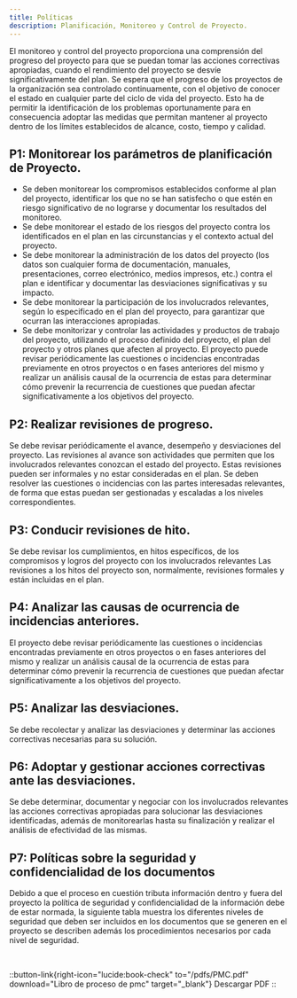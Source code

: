 ```yaml
---
title: Políticas
description: Planificación, Monitoreo y Control de Proyecto.
---
```


El monitoreo y control del proyecto proporciona una comprensión del progreso del proyecto para que se puedan tomar las acciones correctivas apropiadas, cuando el rendimiento del proyecto se desvíe significativamente del plan. Se espera que el progreso de los proyectos de la organización sea controlado continuamente, con el objetivo de conocer el estado en cualquier parte del ciclo de vida del proyecto. Esto ha de permitir la identificación de los problemas oportunamente para en consecuencia adoptar las medidas que permitan mantener al proyecto dentro de los límites establecidos de alcance, costo, tiempo y calidad.

## P1: Monitorear los parámetros de planificación de Proyecto.
- Se deben monitorear los compromisos establecidos conforme al plan del proyecto, identificar los que no se han satisfecho o que estén en riesgo significativo de no lograrse y documentar los resultados del monitoreo.
- Se debe monitorear el estado de los riesgos del proyecto contra los identificados en el plan en las circunstancias y el contexto actual del proyecto.
- Se debe monitorear la administración de los datos del proyecto (los datos son cualquier forma de documentación, manuales, presentaciones, correo electrónico, medios impresos, etc.) contra el plan e identificar y documentar las desviaciones significativas y su impacto.
- Se debe monitorear la participación de los involucrados relevantes, según lo especificado en el plan del proyecto, para garantizar que ocurran las interacciones apropiadas.
- Se debe monitorizar y controlar las actividades y productos de trabajo del proyecto, utilizando el proceso definido del proyecto, el plan del proyecto y otros planes que afecten al proyecto. El proyecto puede revisar periódicamente las cuestiones o incidencias encontradas previamente en otros proyectos o en fases anteriores del mismo y realizar un análisis causal de la ocurrencia de estas para determinar cómo prevenir la recurrencia de cuestiones que puedan afectar significativamente a los objetivos del proyecto.
## P2: Realizar revisiones de progreso.
Se debe revisar periódicamente el avance, desempeño y desviaciones del proyecto. Las revisiones al avance son actividades que permiten que los involucrados relevantes conozcan el estado del proyecto. Estas revisiones pueden ser informales y no estar consideradas en el plan.  Se deben resolver las cuestiones o incidencias con las partes interesadas relevantes, de forma que estas puedan ser gestionadas y escaladas a los niveles correspondientes.
## P3: Conducir revisiones de hito.
Se debe revisar los cumplimientos, en hitos específicos, de los compromisos y logros del proyecto con los involucrados relevantes Las revisiones a los hitos del proyecto son, normalmente, revisiones formales y están incluidas en el plan.
## P4: Analizar las causas de ocurrencia de incidencias anteriores.
El proyecto debe revisar periódicamente las cuestiones o incidencias encontradas previamente en otros proyectos o en fases anteriores del mismo y realizar un análisis causal de la ocurrencia de estas para determinar cómo prevenir la recurrencia de cuestiones que puedan afectar significativamente a los objetivos del proyecto.
## P5: Analizar las desviaciones.
Se debe recolectar y analizar las desviaciones y determinar las acciones correctivas necesarias para su solución.
## P6: Adoptar y gestionar acciones correctivas ante las desviaciones.
Se debe determinar, documentar y negociar con los involucrados relevantes las acciones correctivas apropiadas para solucionar las desviaciones identificadas, además de monitorearlas hasta su finalización y realizar el análisis de efectividad de las mismas.
## P7: Políticas sobre la seguridad y confidencialidad de los documentos
Debido a que el proceso en cuestión tributa información dentro y fuera del proyecto la política de seguridad y confidencialidad de la información debe de estar normada, la siguiente tabla muestra los diferentes niveles de seguridad que deben ser incluidos en los documentos que se generen en el proyecto se describen además los procedimientos necesarios por cada nivel de seguridad.

<br>

::button-link{right-icon="lucide:book-check" to="/pdfs/PMC.pdf" download="Libro de proceso de pmc" target="_blank"}
  Descargar PDF
::